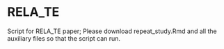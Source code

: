 # RELA_TE
Script for RELA_TE paper; Please download repeat_study.Rmd and all the auxiliary files so that the script can run.
